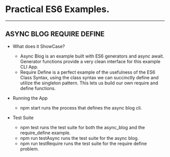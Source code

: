 Practical ES6 Examples.
=================================

<hr>

## ASYNC BLOG REQUIRE DEFINE

* What does it ShowCase?
  - Async Blog is an example built with ES6 generators and async await. Generator functions provide a very clean interface for this example CLI App.
  - Require Define is a perfect example of the usefulness of the ES6 Class Syntax, using the class syntax we can succinctly define and utilize the singleton pattern. This lets us build our own require and define functions.

* Running the App
  - npm start runs the process that defines the async blog cli.

* Test Suite
  - npm test runs the test suite for both the async_blog and the require_define example.
  - npm run testAsync runs the test suite for the async blog.
  - npm run testRequire runs the test suite for the require define problem.
